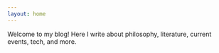 ```yaml
---
layout: home
---
```


Welcome to my blog! Here I write about philosophy, literature, current events, tech, and more.
